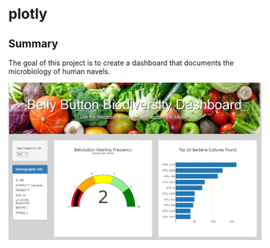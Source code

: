 # plotly

## Summary
The goal of this project is to create a dashboard that documents the microbiology of human navels.

![](resources/dashboard.png)